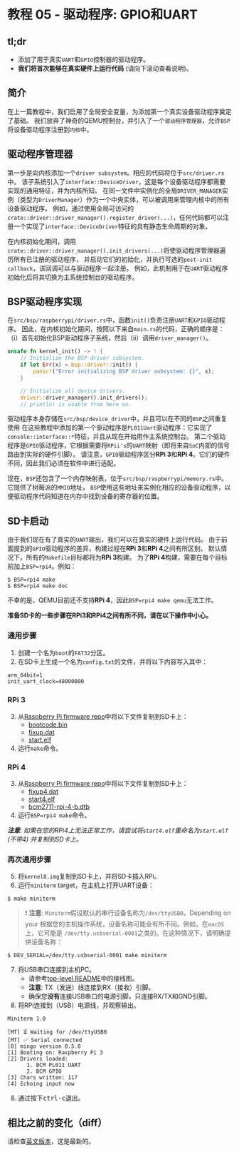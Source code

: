 # 教程 05 - 驱动程序: GPIO和UART

## tl;dr

- 添加了用于真实`UART`和`GPIO`控制器的驱动程序。
- **我们将首次能够在真实硬件上运行代码** (请向下滚动查看说明)。

## 简介

在上一篇教程中，我们启用了全局安全变量，为添加第一个真实设备驱动程序奠定了基础。
我们放弃了神奇的QEMU控制台，并引入了一个`驱动程序管理器`，允许`BSP`将设备驱动程序注册到`内核`中。

## 驱动程序管理器

第一步是向内核添加一个`driver subsystem`。相应的代码将位于`src/driver.rs`中。
该子系统引入了`interface::DeviceDriver`，这是每个设备驱动程序都需要实现的通用特征，并为内核所知。
在同一文件中实例化的全局`DRIVER_MANAGER`实例（类型为`DriverManager`）作为一个中央实体，可以被调用来管理内核中的所有设备驱动程序。
例如，通过使用全局可访问的`crate::driver::driver_manager().register_driver(...)`，任何代码都可以注册一个实现了`interface::DeviceDriver`特征的具有静态生命周期的对象。

在内核初始化期间，调用`crate::driver::driver_manager().init_drivers(...)`将使驱动程序管理器遍历所有已注册的驱动程序，
并启动它们的初始化，并执行可选的`post-init callback`，该回调可以与驱动程序一起注册。
例如，此机制用于在`UART`驱动程序初始化后将其切换为主系统控制台的驱动程序。

## BSP驱动程序实现

在`src/bsp/raspberrypi/driver.rs`中，函数`init()`负责注册`UART`和`GPIO`驱动程序。
因此，在内核初始化期间，按照以下来自`main.rs`的代码，正确的顺序是：
（i）首先初始化BSP驱动程序子系统，然后（ii）调用`driver_manager()`。

```rust
unsafe fn kernel_init() -> ! {
    // Initialize the BSP driver subsystem.
    if let Err(x) = bsp::driver::init() {
        panic!("Error initializing BSP driver subsystem: {}", x);
    }

    // Initialize all device drivers.
    driver::driver_manager().init_drivers();
    // println! is usable from here on.
```



驱动程序本身存储在`src/bsp/device_driver`中，并且可以在不同的`BSP`之间重复使用
在这些教程中添加的第一个驱动程序是`PL011Uart`驱动程序：它实现了`console::interface::*`特征，并且从现在开始用作主系统控制台。
第二个驱动程序是`GPIO`驱动程序，它根据需要将`RPii's`的`UART`映射（即将来自`SoC`内部的信号路由到实际的硬件引脚）。
请注意，`GPIO`驱动程序区分**RPi 3**和**RPi 4**。它们的硬件不同，因此我们必须在软件中进行适配。

现在，`BSP`还包含了一个内存映射表，位于`src/bsp/raspberrypi/memory.rs`中。它提供了树莓派的`MMIO`地址，
`BSP`使用这些地址来实例化相应的设备驱动程序，以便驱动程序代码知道在内存中找到设备的寄存器的位置。

## SD卡启动

由于我们现在有了真实的`UART`输出，我们可以在真实的硬件上运行代码。
由于前面提到的`GPIO`驱动程序的差异，构建过程在**RPi 3**和**RPi 4**之间有所区别。
默认情况下，所有的`Makefile`目标都将为**RPi 3**构建。
为了**RPi 4**构建，需要在每个目标前加上`BSP=rpi4`。例如：

```console
$ BSP=rpi4 make
$ BSP=rpi4 make doc
```

不幸的是，QEMU目前还不支持**RPi 4**，因此`BSP=rpi4 make qemu`无法工作。

**准备SD卡的一些步骤在RPi3和RPi4之间有所不同，请在以下操作中小心。**

### 通用步骤

1. 创建一个名为`boot`的`FAT32`分区。
2. 在SD卡上生成一个名为`config.txt`的文件，并将以下内容写入其中：

```txt
arm_64bit=1
init_uart_clock=48000000
```
### RPi 3

3. 从[Raspberry Pi firmware repo](https://github.com/raspberrypi/firmware/tree/master/boot)中将以下文件复制到SD卡上：
    - [bootcode.bin](https://github.com/raspberrypi/firmware/raw/master/boot/bootcode.bin)
    - [fixup.dat](https://github.com/raspberrypi/firmware/raw/master/boot/fixup.dat)
    - [start.elf](https://github.com/raspberrypi/firmware/raw/master/boot/start.elf)
4. 运行`make`命令。

### RPi 4

3. 从[Raspberry Pi firmware repo](https://github.com/raspberrypi/firmware/tree/master/boot)中将以下文件复制到SD卡上：
    - [fixup4.dat](https://github.com/raspberrypi/firmware/raw/master/boot/fixup4.dat)
    - [start4.elf](https://github.com/raspberrypi/firmware/raw/master/boot/start4.elf)
    - [bcm2711-rpi-4-b.dtb](https://github.com/raspberrypi/firmware/raw/master/boot/bcm2711-rpi-4-b.dtb)
4. 运行`BSP=rpi4 make`命令。


_**注意**: 如果在您的RPi4上无法正常工作，请尝试将`start4.elf`重命名为`start.elf` (不带4)
并复制到SD卡上。_

### 再次通用步骤

5. 将`kernel8.img`复制到SD卡上，并将SD卡插入RPi。
6. 运行`miniterm` target，在主机上打开UART设备：

```console
$ make miniterm
```

> ❗ **注意**: `Miniterm`假设默认的串行设备名称为`/dev/ttyUSB0`。Depending on your
> 根据您的主机操作系统，设备名称可能会有所不同。例如，在`macOS`上，它可能是
> `/dev/tty.usbserial-0001`之类的。在这种情况下，请明确提供设备名称：


```console
$ DEV_SERIAL=/dev/tty.usbserial-0001 make miniterm
```

7. 将USB串口连接到主机PC。
    - 请参考[top-level README](../README.md#-usb-serial-output)中的接线图。
    - **注意**: TX（发送）线连接到RX（接收）引脚。
    - 确保您**没有**连接USB串口的电源引脚，只连接RX/TX和GND引脚。
8. 将RPi连接到（USB）电源线，并观察输出。

```console
Miniterm 1.0

[MT] ⏳ Waiting for /dev/ttyUSB0
[MT] ✅ Serial connected
[0] mingo version 0.5.0
[1] Booting on: Raspberry Pi 3
[2] Drivers loaded:
      1. BCM PL011 UART
      2. BCM GPIO
[3] Chars written: 117
[4] Echoing input now
```

8. 通过按下<kbd>ctrl-c</kbd>退出。

## 相比之前的变化（diff）
请检查[英文版本](README.EN.md#diff-to-previous)，这是最新的。
